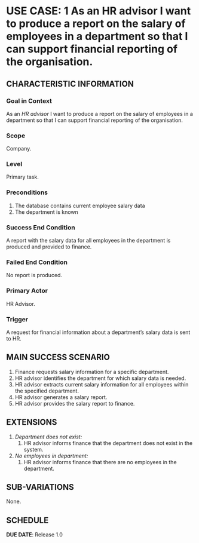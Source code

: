 # USE CASE: 1 As an HR advisor I want to produce a report on the salary of employees in a department so that I can support financial reporting of the organisation.

## CHARACTERISTIC INFORMATION

### Goal in Context
As an *HR advisor* I want to produce a report on the salary of employees in a department so that I can support financial reporting of the organisation.
### Scope

Company.

### Level

Primary task.

### Preconditions
1. The database contains current employee salary data
2. The department is known
### Success End Condition

A report with the salary data for all employees in the department is produced and provided to finance.
### Failed End Condition

No report is produced.
### Primary Actor

HR Advisor.

### Trigger

A request for financial information about a department’s salary data is sent to HR.
## MAIN SUCCESS SCENARIO

1. Finance requests salary information for a specific department.
2. HR advisor identifies the department for which salary data is needed.
3. HR advisor extracts current salary information for all employees within the specified department.
4. HR advisor generates a salary report.
5. HR advisor provides the salary report to finance.

## EXTENSIONS

1. *Department does not exist:*
   1. HR advisor informs finance that the department does not exist in the system.
2. *No employees in department:*
    1. HR advisor informs finance that there are no employees in the department.

## SUB-VARIATIONS

None.

## SCHEDULE

**DUE DATE**: Release 1.0
